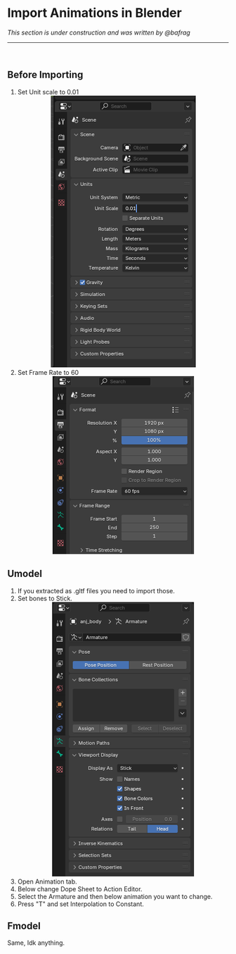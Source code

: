 # Import Animations in Blender
*This section is under construction and was written by @bafrag*
<hr>
<br>

## Before Importing
  1. Set Unit scale to 0.01 <div align="center"><img src="images/Unit-scale.png"></div><div align="center">
  2. Set Frame Rate to 60 <div align="center"><img src="images/Frame-Rate.png"></div><div align="center">

## Umodel
  1. If you extracted as .gltf files you need to import those.
  2. Set bones to Stick. <div align="center"><img src="images/Viewport-Display.png"></div><div align="center">
  3. Open Animation tab.
  4. Below change Dope Sheet to Action Editor.
  5. Select the Armature and then below animation you want to change.
  6. Press "T" and set Interpolation to Constant.

## Fmodel
Same, Idk anything.
